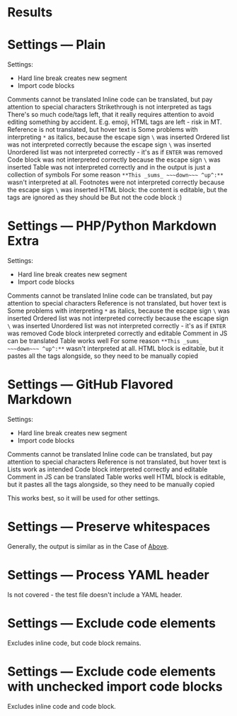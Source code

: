 # Results

# Settings — Plain

Settings:
- Hard line break creates new segment 
- Import code blocks

Comments cannot be translated
Inline code can be translated, but pay attention to special characters
Strikethrough is not interpreted as tags
There's so much code/tags left, that it really requires attention to avoid editing something by accident.
E.g. emoji, HTML tags are left - risk in MT.
Reference is not translated, but hover text is
Some problems with interpreting `*` as italics, because the escape sign `\` was inserted
Ordered list was not interpreted correctly because the escape sign `\` was inserted
Unordered list was not interpreted correctly - it's as if `ENTER` was removed
Code block was not interpreted correctly because the escape sign `\` was inserted
Table was not interpreted correctly and in the output is just a collection of symbols
For some reason `**This _sums_ ~~~down~~~ ^up^:**` wasn't interpreted at all.
Footnotes were not interpreted correctly because the escape sign `\` was inserted
HTML block: the content is editable, but the tags are ignored as they should be
But  not the code block :)

# Settings — PHP/Python Markdown Extra

Settings:
- Hard line break creates new segment 
- Import code blocks

Comments cannot be translated
Inline code can be translated, but pay attention to special characters
Reference is not translated, but hover text is
Some problems with interpreting `*` as italics, because the escape sign `\` was inserted
Ordered list was not interpreted correctly because the escape sign `\` was inserted
Unordered list was not interpreted correctly - it's as if `ENTER` was removed
Code block interpreted correctly and editable
Comment in JS can be translated
Table works well
For some reason `**This _sums_ ~~~down~~~ ^up^:**` wasn't interpreted at all.
HTML block is editable, but it pastes all the tags alongside, so they need to be manually copied

# Settings — GitHub Flavored Markdown

Settings:
- Hard line break creates new segment 
- Import code blocks

Comments cannot be translated
Inline code can be translated, but pay attention to special characters
Reference is not translated, but hover text is
Lists work as intended
Code block interpreted correctly and editable
Comment in JS can be translated
Table works well
HTML block is editable, but it pastes all the tags alongside, so they need to be manually copied

This works best, so it will be used for other settings.

# Settings — Preserve whitespaces

Generally, the output is similar as in the Case of [Above](#Settings-github-flavored-markdown).

# Settings — Process YAML header

Is not covered - the test file doesn't include a YAML header.

# Settings — Exclude code elements

Excludes inline code, but code block remains.

# Settings — Exclude code elements with unchecked import code blocks

Excludes inline code and code block.